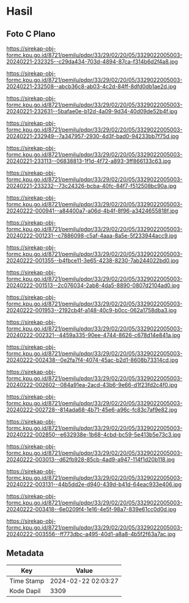 # Hasil

## Foto C Plano

https://sirekap-obj-formc.kpu.go.id/8721/pemilu/pdpr/33/29/02/20/05/3329022005003-20240221-232325--c29da434-703d-4894-87ca-f314b6d2f4a8.jpg

https://sirekap-obj-formc.kpu.go.id/8721/pemilu/pdpr/33/29/02/20/05/3329022005003-20240221-232508--abcb36c8-ab03-4c2d-84ff-8dfd0db1ae2d.jpg

https://sirekap-obj-formc.kpu.go.id/8721/pemilu/pdpr/33/29/02/20/05/3329022005003-20240221-232631--5bafae0e-b12d-4a09-9d34-40d09de52b4f.jpg

https://sirekap-obj-formc.kpu.go.id/8721/pemilu/pdpr/33/29/02/20/05/3329022005003-20240221-232949--7a347957-2930-4d3f-bad0-94233bb7f75d.jpg

https://sirekap-obj-formc.kpu.go.id/8721/pemilu/pdpr/33/29/02/20/05/3329022005003-20240221-233113--06838813-1f1d-4f72-a893-3ff866133c63.jpg

https://sirekap-obj-formc.kpu.go.id/8721/pemilu/pdpr/33/29/02/20/05/3329022005003-20240221-233232--73c24326-bcba-40fc-84f7-f512508bc90a.jpg

https://sirekap-obj-formc.kpu.go.id/8721/pemilu/pdpr/33/29/02/20/05/3329022005003-20240222-000941--a84400a7-a06d-4b4f-8f96-a3424655818f.jpg

https://sirekap-obj-formc.kpu.go.id/8721/pemilu/pdpr/33/29/02/20/05/3329022005003-20240222-001231--c7886098-c5af-4aaa-8a5e-5f233944acc9.jpg

https://sirekap-obj-formc.kpu.go.id/8721/pemilu/pdpr/33/29/02/20/05/3329022005003-20240222-001355--b4fbce11-3e65-4238-8230-7ab244022bd0.jpg

https://sirekap-obj-formc.kpu.go.id/8721/pemilu/pdpr/33/29/02/20/05/3329022005003-20240222-001513--2c076034-2ab8-4da5-8890-0807d2104ad0.jpg

https://sirekap-obj-formc.kpu.go.id/8721/pemilu/pdpr/33/29/02/20/05/3329022005003-20240222-001953--2192cb4f-a148-40c9-b0cc-062a1758dba3.jpg

https://sirekap-obj-formc.kpu.go.id/8721/pemilu/pdpr/33/29/02/20/05/3329022005003-20240222-002321--4459a335-90ee-4744-8626-c678d14e841a.jpg

https://sirekap-obj-formc.kpu.go.id/8721/pemilu/pdpr/33/29/02/20/05/3329022005003-20240222-002438--0e2fa7f4-4074-45ac-b2d1-8608b73314cd.jpg

https://sirekap-obj-formc.kpu.go.id/8721/pemilu/pdpr/33/29/02/20/05/3329022005003-20240222-002602--084a91ea-2acd-43b6-9e66-d1f23fd2c4f0.jpg

https://sirekap-obj-formc.kpu.go.id/8721/pemilu/pdpr/33/29/02/20/05/3329022005003-20240222-002728--814ada68-4b71-45e6-a96c-fc83c7af9e82.jpg

https://sirekap-obj-formc.kpu.go.id/8721/pemilu/pdpr/33/29/02/20/05/3329022005003-20240222-002850--e632938e-1b68-4cbd-bc59-5e413b5e73c3.jpg

https://sirekap-obj-formc.kpu.go.id/8721/pemilu/pdpr/33/29/02/20/05/3329022005003-20240222-003013--d62fb928-85cb-4ad9-a947-114f1d20b118.jpg

https://sirekap-obj-formc.kpu.go.id/8721/pemilu/pdpr/33/29/02/20/05/3329022005003-20240222-003131--44b5dd2e-d940-439d-b41d-64eac933e406.jpg

https://sirekap-obj-formc.kpu.go.id/8721/pemilu/pdpr/33/29/02/20/05/3329022005003-20240222-003418--6e0209f4-1e16-4e5f-98a7-839e61cc0d0d.jpg

https://sirekap-obj-formc.kpu.go.id/8721/pemilu/pdpr/33/29/02/20/05/3329022005003-20240222-003556--ff773dbc-a495-40d1-a8a8-4b5f2f63a7ac.jpg


## Metadata

| Key        | Value               |
| ---------- | ------------------- |
| Time Stamp | 2024-02-22 02:03:27 |
| Kode Dapil | 3309                |



